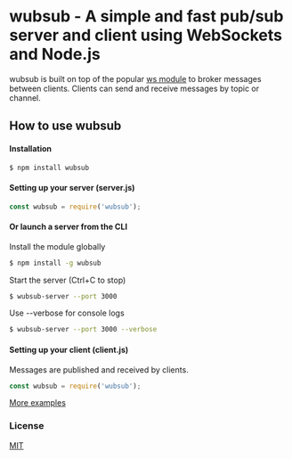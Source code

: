 # wubsub - A simple and fast pub/sub server and client using WebSockets and Node.js

wubsub is built on top of the popular [ws module](https://www.npmjs.com/package/ws) to broker messages between clients. Clients can send and receive messages by topic or channel.

## How to use wubsub

#### Installation
```bash
$ npm install wubsub
```

#### Setting up your server (server.js)
```js
const wubsub = require('wubsub');
```

#### Or launch a server from the CLI
Install the module globally
```bash
$ npm install -g wubsub
```
Start the server (Ctrl+C to stop)
```bash
$ wubsub-server --port 3000
```
Use --verbose for console logs
```bash
$ wubsub-server --port 3000 --verbose
```

#### Setting up your client (client.js)
Messages are published and received by clients.
```js
const wubsub = require('wubsub');
```

[More examples](examples)

### License
[MIT](LICENSE)
